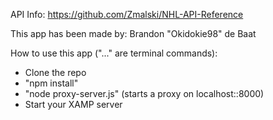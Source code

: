 API Info: https://github.com/Zmalski/NHL-API-Reference

This app has been made by: Brandon "Okidokie98" de Baat

How to use this app ("..." are terminal commands):
- Clone the repo
- "npm install"
- "node proxy-server.js" (starts a proxy on localhost::8000)
- Start your XAMP server